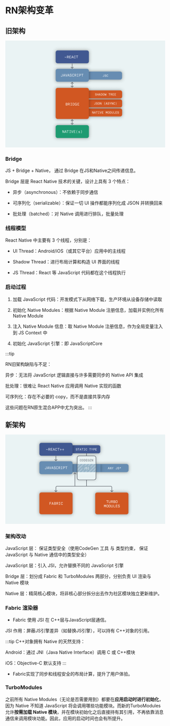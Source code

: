 # RN架构变革

## 旧架构

![旧架构](../../static/old-rn-architecture.png)

### Bridge

JS + Bridge + Native， 通过 Bridge 在JS和Native之间传递信息。

Bridge 层是 React Native 技术的关键，设计上具有 3 个特点：

- 异步（asynchronous）：不依赖于同步通信

- 可序列化（serializable）：保证一切 UI 操作都能序列化成 JSON 并转换回来

- 批处理（batched）：对 Native 调用进行排队，批量处理

### 线程模型

 React Native 中主要有 3 个线程，分别是：

- UI Thread：Android/iOS（或其它平台）应用中的主线程

- Shadow Thread：进行布局计算和构造 UI 界面的线程

- JS Thread：React 等 JavaScript 代码都在这个线程执行

### 启动过程

1. 加载 JavaScript 代码：开发模式下从网络下载，生产环境从设备存储中读取

2. 初始化 Native Modules：根据 Native Module 注册信息，加载并实例化所有 Native Module

3. 注入 Native Module 信息：取 Native Module 注册信息，作为全局变量注入到 JS Context 中

4. 初始化 JavaScript 引擎：即 JavaScriptCore

:::tip

RN旧架构缺陷与不足：

异步：无法将 JavaScript 逻辑直接与许多需要同步的 Native API 集成

批处理：很难让 React Native 应用调用 Native 实现的函数

可序列化：存在不必要的 copy，而不是直接共享内存

这些问题在RN原生混合APP中尤为突出。
:::

## 新架构

![新架构](../../static/new-rn-architecture.png)

### 架构改动

JavaScript 层： 保证类型安全（使用CodeGen 工具 与 类型约束， 保证 JavaScript 与 Native 通信中的类型安全）

JavaScript 层：引入 JSI，允许替换不同的 JavaScript 引擎

Bridge 层：划分成 Fabric 和 TurboModules 两部分，分别负责 UI 渲染与 Native 模块

Native 层：精简核心模块，将非核心部分拆分出去作为社区模块独立更新维护。

### Fabric 渲染器

- Fabric 使用 JSI 在 C++层与JavaScript层通信。

JSI 作用：屏蔽JS引擎差异（如替换JS引擎），可以持有 C++对象的引用。

:::tip
C++对象拥有 Native 的天然支持：

Android：通过 JNI（Java Native Interface）调用 C 或 C++模块

iOS：Objective-C 默认支持
:::

- Fabric实现了同步和线程安全的布局计算，提升了用户体验。

### TurboModules

之前所有 Native Modules（无论是否需要用到）都要在**应用启动时进行初始化**，因为 Native 不知道 JavaScript 将会调用哪些功能模块。而新的TurboModules 允许**按需加载 Native 模块**，并在模块初始化之后直接持有其引用，不再依靠消息通信来调用模块功能。因此，应用的启动时间也会有所提升。
